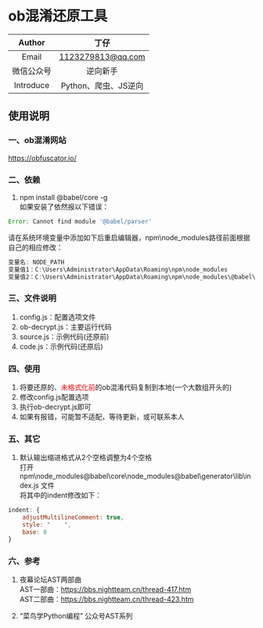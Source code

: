 # ob混淆还原工具

| Author  | 丁仔 |
| :-----: | :---: |
| Email | 1123279813@qq.com |
| 微信公众号 | 逆向新手 |
| Introduce | Python、爬虫、JS逆向 |

## 使用说明

### 一、ob混淆网站

https://obfuscator.io/

### 二、依赖

1. npm install @babel/core -g  
如果安装了依然报以下错误：
```javascript
Error: Cannot find module '@babel/parser'
```
请在系统环境变量中添加如下后重启编辑器，npm\node_modules路径前面根据自己的相应修改：  
```javascript
变量名: NODE_PATH
变量值1：C:\Users\Administrator\AppData\Roaming\npm\node_modules
变量值2：C:\Users\Administrator\AppData\Roaming\npm\node_modules\@babel\core\node_modules
```

### 三、文件说明

1. config.js：配置选项文件
2. ob-decrypt.js：主要运行代码
3. source.js：示例代码(还原前)
4. code.js：示例代码(还原后)

### 四、使用

1. 将要还原的、<font color=red>未格式化前</font>的ob混淆代码复制到本地(一个大数组开头的)
2. 修改config.js配置选项
3. 执行ob-decrypt.js即可
4. 如果有报错，可能暂不适配，等待更新，或可联系本人

### 五、其它

1. 默认输出缩进格式从2个空格调整为4个空格  
打开 npm\node_modules\@babel\core\node_modules\@babel\generator\lib\index.js 文件  
将其中的indent修改如下：
```javascript
indent: {
    adjustMultilineComment: true,
    style: "    ",
    base: 0
}
```

### 六、参考

1. 夜幕论坛AST两部曲  
AST一部曲：https://bbs.nightteam.cn/thread-417.htm  
AST二部曲：https://bbs.nightteam.cn/thread-423.htm  

2. “菜鸟学Python编程” 公众号AST系列
